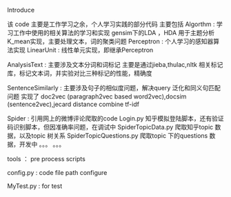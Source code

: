 Introduce


该 code 主要是工作学习之余，个人学习实践的部分代码
主要包括
Algorthm : 学习工作中使用的相关算法的学习和实现
    gensim下的LDA ，HDA  用于主题分析
    K_mean实现，主要处理文本，词的聚类问题
    Perceptron : 个人学习的感知器算法实现
    LinearUnit : 线性单元实现，即继承Perceptron

AnalysisText : 主要涉及文本分词和词标记
    主要是通过jieba,thulac,nltk 相关标记库，标记文本词，并实验对比三种标记的性能，精确度
    
SentenceSimilarly : 主要涉及句子的相似度问题，解决query 泛化和同义句匹配问题
    实现了 doc2vec (paragraph2vec based word2vec),docsim (sentence2vec),jecard distance combine tf-idf 
    
Spider : 引用网上的微博评论爬取的code
		Login.py 知乎模拟登陆脚本，还有验证码识别脚本，但因准确率问题，在调试中
		SpiderTopicData.py 爬取知乎topic 数据，以及topic 树关系
		SpiderTopicQuestions.py 爬取topic 下的questions 数据，开发中 。。。 。。。
		


tools ： pre process scripts


config.py  : code file path configure

MyTest.py : for test 


